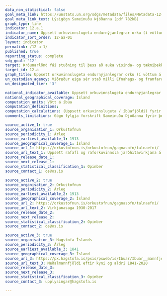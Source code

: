 ```yaml
---
data_non_statistical: false
goal_meta_link: https://unstats.un.org/sdgs/metadata/files/Metadata-12-0a-01.pdf
goal_meta_link_text: Lýsigögn Sameinuðu Þjóðanna (pdf 782kB)
graph_type: line
indicator: 12.a.1
indicator_name: Uppsett orkuvinnslugeta endurnýjanlegrar orku (í vöttum á íbúa)
indicator_sort_order: 12-aa-01
layout: indicator
permalink: /12-a-1/
published: true
reporting_status: complete
sdg_goal: '12'
target: Þróunarlönd fái stuðning til þess að auka vísinda- og tækniþekkingu í því skyni að þoka neyslu og framleiðslu í átt til aukinnar sjálfbærni.
target_id: 12.a
graph_title: Uppsett orkuvinnslugeta endurnýjanlegrar orku (í vöttum á íbúa)
un_custodian_agency: Viðræður eiga sér stað milli Efnahags- og framfarastofnunarinnar (OECD), Umhverfisstofnunar Sameinuðu Þjóðanna (UNEP), Menningarmálastofnunar Sameinuðu Þjóðanna (UNESCO) og Alþjóðabankans (World Bank)
un_designated_tier: '3'

national_indicator_available: Uppsett orkuvinnslugeta endurnýjanlegrar orku (í vöttum á íbúa)
national_geographical_coverage: Ísland
computation_units: Vött á íbúa
computation_definitions:
computation_calculations: (Uppsett orkuvinnslugeta / íbúafjöldi) fyrir hver ár. 
comments_limitations: Gögn fylgja forskrift Sameinuðu Þjóðanna fyrir þennan mælikvarða. Þessi mælikvarði var fundinn í samstarfi við sérfræðinga á þessu sviði.

source_active_1: true
source_organisation_1: Orkustofnun
source_periodicity_1: Árleg
source_earliest_available_1: 1913
source_geographical_coverage_1: Ísland
source_url_1: https://orkustofnun.is/orkustofnun/gagnasofn/talnaefni/
source_url_text_1: Uppsett rafafl og raforkuvinnsla jarðhitavirkjana á Íslandi | Uppsett rafafl og raforkuframleiðsla í virkjunum á Íslandi
source_release_date_1:
source_next_release_1:
source_statistical_classification_1: Opinber
source_contact_1: os@os.is

source_active_2: true
source_organisation_2: Orkustofnun
source_periodicity_2: Árleg
source_earliest_available_2: 1913
source_geographical_coverage_2: Ísland
source_url_2: https://orkustofnun.is/orkustofnun/gagnasofn/talnaefni/
source_url_text_2: Virkjanasaga 1930-2017
source_release_date_2:
source_next_release_2:
source_statistical_classification_2: Opinber
source_contact_2: os@os.is

source_active_3: true
source_organisation_3: Hagstofa Íslands
source_periodicity_3: Árleg
source_earliest_available_3: 1841
source_geographical_coverage_3: Ísland
source_url_3: https://px.hagstofa.is/pxis/pxweb/is/Ibuar/Ibuar__mannfjoldi__1_yfirlit__Yfirlit_mannfjolda/MAN08000.px
source_url_text_3: Meðalmannfjöldi eftir kyni og aldri 1841-2020
source_release_date_3:
source_next_release_3:
source_statistical_classification_3: Opinber
source_contact_3: upplysingar@hagstofa.is

---
```

